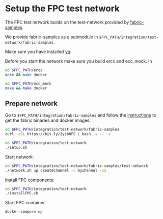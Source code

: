# Setup the FPC test network

The FPC test network builds on the test-network provided by [fabric-samples](https://github.com/hyperledger/fabric-samples).

We provide fabric-samples as a submodule in `$FPC_PATH/integration/test-network/fabric-samples`.

Make sure you have installed [yq](https://github.com/mikefarah/yq).

Before you start the network make sure you build ercc and ecc_mock. In

```bash
cd $FPC_PATH/ercc
make && make docker

cd $FPC_PATH/ecc_mock
make && make docker
```

## Prepare network

Go to `$FPC_PATH/integration/fabric-samples` and follow the [instructions](https://hyperledger-fabric.readthedocs.io/en/latest/install.html) to get the fabric binaries and docker images.

```bash
cd $FPC_PATH/integration/test-network/fabric-samples
curl -sSL https://bit.ly/2ysbOFE | bash -s -- -s
```
 
```bash
cd $FPC_PATH/integration/test-network
./setup.sh
```

Start network:
```bash
cd $FPC_PATH/integration/test-network/fabric-samples/test-network
./network.sh up createChannel -c mychannel -ca
```

Install FPC components:
```bash
cd $FPC_PATH/integration/test-network
./installFPC.sh
```

Start FPC container
```bash
docker-compose up
```
